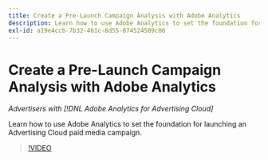 ```yaml
---
title: Create a Pre-Launch Campaign Analysis with Adobe Analytics
description: Learn how to use Adobe Analytics to set the foundation for launching an Advertising Cloud paid media campaign.
exl-id: a19e4ccb-7b32-461c-8d55-874524509c06
---
```

# Create a Pre-Launch Campaign Analysis with Adobe Analytics

*Advertisers with [!DNL Adobe Analytics for Advertising Cloud]*

Learn how to use Adobe Analytics to set the foundation for launching an Advertising Cloud paid media campaign.

>[!VIDEO](https://video.tv.adobe.com/v/33501)

